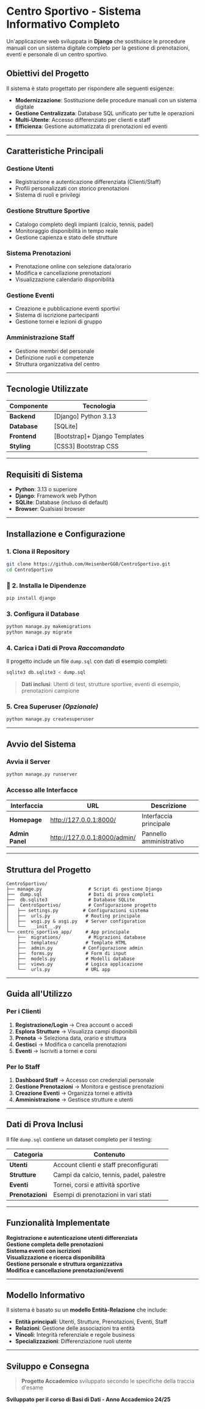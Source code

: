 #  Centro Sportivo - Sistema Informativo Completo

Un'applicazione web sviluppata in **Django** che sostituisce le procedure manuali con un sistema digitale completo per la gestione di prenotazioni, eventi e personale di un centro sportivo.


##  Obiettivi del Progetto

Il sistema è stato progettato per rispondere alle seguenti esigenze:

- **Modernizzazione**: Sostituzione delle procedure manuali con un sistema digitale
- **Gestione Centralizzata**: Database SQL unificato per tutte le operazioni
- **Multi-Utente**: Accesso differenziato per clienti e staff
- **Efficienza**: Gestione automatizzata di prenotazioni ed eventi

---

## Caratteristiche Principali

###  **Gestione Utenti**
- Registrazione e autenticazione differenziata (Clienti/Staff)
- Profili personalizzati con storico prenotazioni
- Sistema di ruoli e privilegi

### **Gestione Strutture Sportive**
- Catalogo completo degli impianti (calcio, tennis, padel)
- Monitoraggio disponibilità in tempo reale
- Gestione capienza e stato delle strutture

###  **Sistema Prenotazioni**
- Prenotazione online con selezione data/orario
- Modifica e cancellazione prenotazioni
- Visualizzazione calendario disponibilità

### **Gestione Eventi**
- Creazione e pubblicazione eventi sportivi
- Sistema di iscrizione partecipanti
- Gestione tornei e lezioni di gruppo

### **Amministrazione Staff**
- Gestione membri del personale
- Definizione ruoli e competenze
- Struttura organizzativa del centro

---

##  Tecnologie Utilizzate

| Componente | Tecnologia |
|------------|------------|
| **Backend** | [Django] Python 3.13 |
| **Database** | [SQLite]|
| **Frontend** | [Bootstrap]+ Django Templates |
| **Styling** | [CSS3] Bootstrap CSS |

---

##  Requisiti di Sistema

- **Python**: 3.13 o superiore
- **Django**: Framework web Python
- **SQLite**: Database (incluso di default)
- **Browser**: Qualsiasi browser 

---

##  Installazione e Configurazione

### **1. Clona il Repository**

```bash
git clone https://github.com/HeisenberGG0/CentroSportivo.git
cd CentroSportivo
```

### 🔧 **2. Installa le Dipendenze**

```bash
pip install django
```

### **3. Configura il Database**

```bash
python manage.py makemigrations
python manage.py migrate
```

###  **4. Carica i Dati di Prova** *Raccomandato*

Il progetto include un file `dump.sql` con dati di esempio completi:

```bash
sqlite3 db.sqlite3 < dump.sql
```

>  **Dati inclusi**: Utenti di test, strutture sportive, eventi di esempio, prenotazioni campione

###  **5. Crea Superuser** *(Opzionale)*

```bash
python manage.py createsuperuser
```

---

##  Avvio del Sistema

###  **Avvia il Server**

```bash
python manage.py runserver
```

###  **Accesso alle Interfacce**

| Interfaccia | URL | Descrizione |
|-------------|-----|-------------|
|  **Homepage** | http://127.0.0.1:8000/ | Interfaccia principale |
|  **Admin Panel** | http://127.0.0.1:8000/admin/ | Pannello amministrativo |

---

##  Struttura del Progetto

```
CentroSportivo/
├── manage.py                 # Script di gestione Django
├──  dump.sql                 # Dati di prova completi
├──  db.sqlite3               # Database SQLite
├──  CentroSportivo/          # Configurazione progetto
│   ├── settings.py         # Configurazioni sistema
│   ├──  urls.py             # Routing principale
│   ├──  wsgi.py & asgi.py   # Server configuration
│   └──  __init__.py
└── centro_sportivo_app/     # App principale
    ├──  migrations/          # Migrazioni database
    ├──  templates/          # Template HTML
    ├──  admin.py           # Configurazione admin
    ├──  forms.py            # Form di input
    ├──  models.py           # Modelli database
    ├──  views.py            # Logica applicazione
    └──  urls.py             # URL app
```

---

##  Guida all'Utilizzo

###  **Per i Clienti**

1. **Registrazione/Login** → Crea account o accedi
2. **Esplora Strutture** → Visualizza campi disponibili  
3. **Prenota** → Seleziona data, orario e struttura
4. **Gestisci** → Modifica o cancella prenotazioni
5. **Eventi** → Iscriviti a tornei e corsi

###  **Per lo Staff**

1. **Dashboard Staff** → Accesso con credenziali personale
2. **Gestione Prenotazioni** → Monitora e gestisce prenotazioni
3. **Creazione Eventi** → Organizza tornei e attività
4. **Amministrazione** → Gestisce strutture e utenti

---

##  Dati di Prova Inclusi

Il file `dump.sql` contiene un dataset completo per il testing:

| Categoria | Contenuto |
|-----------|-----------|
|  **Utenti** | Account clienti e staff preconfigurati |
|  **Strutture** | Campi da calcio, tennis, padel, palestre |
|  **Eventi** | Tornei, corsi e attività sportive |
|  **Prenotazioni** | Esempi di prenotazioni in vari stati |


---

##  Funzionalità Implementate

 **Registrazione e autenticazione utenti differenziata**  
 **Gestione completa delle prenotazioni**  
 **Sistema eventi con iscrizioni**  
 **Visualizzazione e ricerca disponibilità**  
 **Gestione personale e struttura organizzativa**  
 **Modifica e cancellazione prenotazioni/eventi**  

---

##  Modello Informativo

Il sistema è basato su un **modello Entità-Relazione** che include:

- **Entità principali**: Utenti, Strutture, Prenotazioni, Eventi, Staff
- **Relazioni**: Gestione delle associazioni tra entità
- **Vincoli**: Integrità referenziale e regole business
- **Specializzazioni**: Differenziazione ruoli utente

---

## Sviluppo e Consegna

> **Progetto Accademico** sviluppato secondo le specifiche della traccia d'esame


**Sviluppato per il corso di Basi di Dati - Anno Accademico 24/25**


